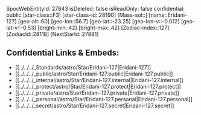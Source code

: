﻿---
location: [-23.25,-56.7,60]
type: Star
tags:
- astro/Star

---
SpocWebEntityId: 27843
isDeleted: false
isReadOnly: false
confidential: public
[star-class::F3]
[star-class-id::28190]
[Mass-sol::]
[name::Eridani-127]
[geo-alt::60]
[geo-lon::56.7]
[geo-lat::-23.25]
[geo-lon-v::-0.012]
[geo-lat-v::-0.53]
[bright-min::42]
[bright-max::42]
[Zodiac-index::127]
[ZodiacId::28118]
[NextStarId::27881]



## Confidential Links & Embeds: 
- [[../../../_Standards/astro/Star/Eridani-127|Eridani-127]] 
- [[../../../_public/astro/Star/Eridani-127.public|Eridani-127.public]] 
- [[../../../_internal/astro/Star/Eridani-127.internal|Eridani-127.internal]] 
- [[../../../_protect/astro/Star/Eridani-127.protect|Eridani-127.protect]] 
- [[../../../_private/astro/Star/Eridani-127.private|Eridani-127.private]] 
- [[../../../_personal/astro/Star/Eridani-127.personal|Eridani-127.personal]] 
- [[../../../_secret/astro/Star/Eridani-127.secret|Eridani-127.secret]]

